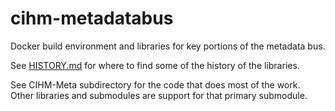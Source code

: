 # cihm-metadatabus

Docker build environment and libraries for key portions of the metadata bus.

See [HISTORY.md](HISTORY.md) for where to find some of the history of the libraries.

See CIHM-Meta subdirectory for the code that does most of the work.  Other libraries and submodules are support for that primary submodule.
